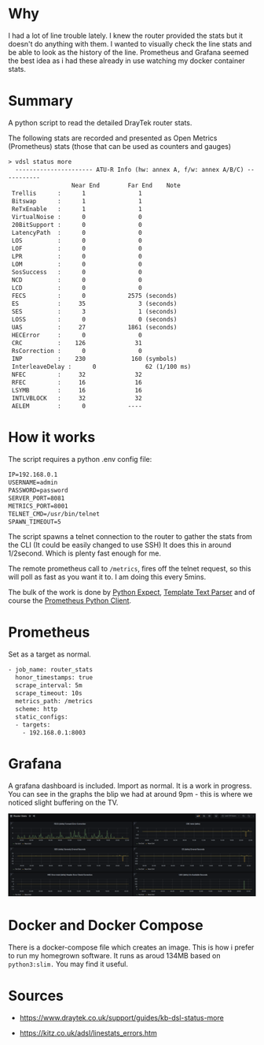 # Why

I had a lot of line trouble lately.  I knew the router provided the stats but it doesn't do anything with them. I wanted to visually check the line stats and be able to look as the history of the line.
Prometheus and Grafana seemed the best idea as i had these already in use watching my docker container stats.
# Summary

A python script to read the detailed DrayTek router stats.

The following stats are recorded and presented as Open Metrics (Prometheus) stats (those that can be used as counters and gauges)
```
> vdsl status more
  ---------------------- ATU-R Info (hw: annex A, f/w: annex A/B/C) -----------
                  Near End        Far End    Note
 Trellis      :      1               1
 Bitswap      :      1               1
 ReTxEnable   :      1               1
 VirtualNoise :      0               0
 20BitSupport :      0               0
 LatencyPath  :      0               0
 LOS          :      0               0
 LOF          :      0               0
 LPR          :      0               0
 LOM          :      0               0
 SosSuccess   :      0               0
 NCD          :      0               0
 LCD          :      0               0
 FECS         :      0            2575 (seconds)
 ES           :     35               3 (seconds)
 SES          :      3               1 (seconds)
 LOSS         :      0               0 (seconds)
 UAS          :     27            1861 (seconds)
 HECError     :      0               0
 CRC          :    126              31
 RsCorrection :      0               0
 INP          :    230             160 (symbols)
 InterleaveDelay :      0              62 (1/100 ms)
 NFEC         :     32              32
 RFEC         :     16              16
 LSYMB        :     16              16
 INTLVBLOCK   :     32              32
 AELEM        :      0            ----
```

# How it works

The script requires a python .env config file:

```
IP=192.168.0.1
USERNAME=admin
PASSWORD=password
SERVER_PORT=8081
METRICS_PORT=8001
TELNET_CMD=/usr/bin/telnet
SPAWN_TIMEOUT=5
```

The script spawns a telnet connection to the router to gather the stats from the CLI (It could be easily changed to use SSH)
It does this in around 1/2second. Which is plenty fast enough for me.

The remote prometheus call to `/metrics`, fires off the telnet request, so this will poll as fast as you want it to.   I am doing this every 5mins.

The bulk of the work is done by [Python Expect](https://pexpect.readthedocs.io/en/stable/), [Template Text Parser](https://ttp.readthedocs.io/en/latest/) and of course the [Prometheus Python Client](https://github.com/prometheus/client_python).

# Prometheus

Set as a target as normal.


```
- job_name: router_stats
  honor_timestamps: true
  scrape_interval: 5m
  scrape_timeout: 10s
  metrics_path: /metrics
  scheme: http
  static_configs:
  - targets:
    - 192.168.0.1:8003
```

# Grafana

A grafana dashboard is included. Import as normal.  It is a work in progress.  You can see in the graphs the blip we had at around 9pm - this is where we noticed slight buffering on the TV.

![grafana dashboard](images/grafana.png)

# Docker and Docker Compose

There is a docker-compose file which creates an image.  This is how i prefer to run my homegrown software.  It runs as aroud 134MB based on `python3:slim.` You may find it useful.
# Sources

- https://www.draytek.co.uk/support/guides/kb-dsl-status-more

- https://kitz.co.uk/adsl/linestats_errors.htm
